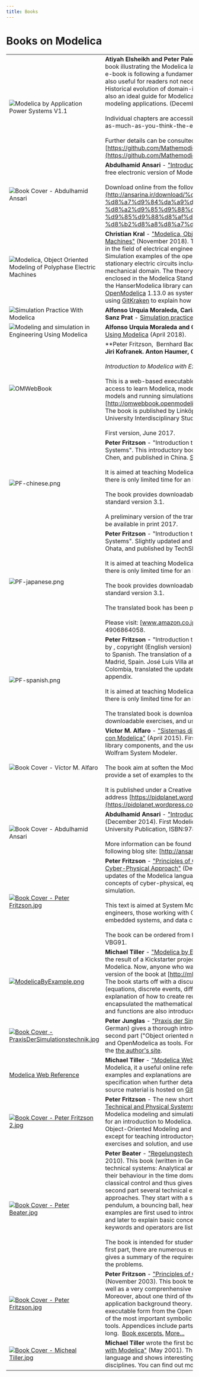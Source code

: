```yaml
---
title: Books
---
```


# Books on Modelica

|     |     |
| --- | --- |
| ![Modelica by Application Power Systems V1.1](/images/books/1.png) | **Atiyah Elsheikh and Peter Palensky** \- ["Modelica by Application Power Systems V1.1"](https://github.com/Mathemodica/ModelicaPowerSystemBook) . An E-book illustrating the Modelica language from Power Systems perspective. However, since the e-book is following a fundamental approach, some chapters are domain indepndent and are also useful for readers not necessarily interested in power system modeling applications, e.g. Historical evolution of domain-independent system modeling principles. The e-book can be also an ideal guide for Modelica modelers seeking a better understanding of power system modeling applications. (December 2021).<br><br>Individual chapters are accessible online. Moreover, the whole e-book can be purchased for as-much-as-you-think-the-ebook-deserves.<br><br>Further details can be consulted from the following site: [https://github.com/Mathemodica/ModelicaPowerSystemBook](https://github.com/Mathemodica/ModelicaPowerSystemBook). |
| ![Book Cover - Abdulhamid Ansari](/images/books/2.png) | **Abdulhamid Ansari** \- ["Introduction to Modeling of Engineering Systems by Modelica"](http://ansarina.ir/modelica) . A new free electronic version of Modelica Book in Persian language (May 2020).<br><br>Download online from the following blog site: [http://ansarina.ir/download-modelica](http://ansarina.ir/download/%da%a9%d8%aa%d8%a7%d8%a8-%d8%a7%d9%84%da%a9%d8%aa%d8%b1%d9%88%d9%86%db%8c%da%a9%db%8c-%d8%a2%d9%85%d9%88%d8%b2%d8%b4-%d9%85%d9%88%d8%af%d9%84%db%8c%da%a9%d8%a7-%d8%a8%d9%87-%d8%b2%d8%a8%d8%a7%d9%86/). |
| ![Modelica, Object Oriented Modeling of Polyphase Electric Machines](/images/books/3.png) | **Christian Kral** \- ["Modelica, Object Oriented Modeling of Polyphase Electric Machines"](https://www.hanser-fachbuch.de/fachbuch/artikel/9783446455511) (November 2018). The book (written in German) gives an introduction to Modelica in the field of electrical engineering with a particular focus on polyphase electric machines. Simulation examples of the open source library [HanserModelica](https://github.com/christiankral/HanserModelica) include transient and quasi stationary electric circuits including electrical systems coupled to the magnetic, thermal and mechanical domain. The theory and the implementation of the polyphase electrical machines enclosed in the Modelica Standard Library are explained in detail. Each application examples of the HanserModelica library can be simulated in OpenModelica (HanserModelica is included in [OpenModelica](https://openmodelica.org/) 1.13.0 as system library). The book also includes a brief tutorial on [GitHub](https://github.com) using [GitKraken](https://www.gitkraken.com/) to explain how a Modelica project can be initiated, developed and maintained. |
| ![Simulation Practice With Modelica](/images/books/4.png) | **Alfonso Urquia Moraleda, Caria Martin Villalba, MIGUEL Ángel Rubio Gonzalez and Victorino Sanz Prat** \- [Simulation practice with Modelica](http://e-spacio.uned.es/fez/eserv/bibliuned:EditorialUNED-aa-MAT-Aurquia/Urquia_Moraleda_SimulationPracticeModelica.pdf) (October 2018). |
| ![Modeling and simulation in Engineering Using Modelica](/images/books/5.png) | **Alfonso Urquia Moraleda and Caria Martin Villalba** \- [Modeling and simulation in Engineering Using Modelica](http://itunes.uned.es/000101/101_modeling/contenido_modeling.pdf) (April 2018). |
| ![OMWebBook](/images/books/6.png) | **Peter Fritzson,  Bernhard Bachmann, Kannan Moudgalya, ****Francesco Casella, Bernt Lie, Jiri Kofranek. Anton Haumer, Christoph Nytsch Geusen, Luigi Vanfretti**; editors.<br><br>_Introduction to Modelica with Examples in Modeling, Technology, and Applications._<br><br>This is a web-based executable extensible Modelica book that has been created to allow easy access to learn Modelica, modeling, simulation, analysis, optimization, etc., allowing editing of models and running simulations in the book from a web page: [http://omwebbook.openmodelica.org/](http://omwebbook.openmodelica.org/)  <br>The book is published by Linköping University Electronic Press in the series ”Linköping University Interdisciplinary Studies” with ISSN 1650-9625.<br><br>First version, June 2017. |
| ![PF-chinese.png](/images/books/7.png) | **Peter Fritzson** \- "Introduction to Modeling and Simulation of Technical and Physical Systems". This introductory book has been translated to Chinese by Fanli Zhou and Liping Chen, and published in China. [Suzhou Tongyuan](http://www.tongyuan.cc) organized the translation work.<br><br>It is aimed at teaching Modelica modeling and simulation to beginners, or in courses where there is only limited time for an introduction to Modelica.<br><br>The book provides downloadable exercises available [here](https://www.openmodelica.org/research/booksproceedings), and uses the Modelica language standard version 3.1.<br><br>A preliminary version of the translated book was available 2015. A slightly updated version will be available in print 2017. |
| ![PF-japanese.png](/images/books/8.png) | **Peter Fritzson** \- "Introduction to Modeling and Simulation of Technical and Physical Systems". Slightly updated and translated to Japanese by Tomohide Hirono, reviewed by Akira Ohata, and published by TechShare through the efforts of Takaaki Shigemitsu.<br><br>It is aimed at teaching Modelica modeling and simulation to beginners, or in courses where there is only limited time for an introduction to Modelica.<br><br>The book provides downloadable exercises available [here](https://www.openmodelica.org/research/booksproceedings), and uses the Modelica language standard version 3.1.<br><br>The translated book has been published and is available at Amazon Japan.<br><br>Please visit: [www.amazon.co.jp](http://www.amazon.co.jp) and search for 978-4906864058. |
| ![PF-spanish.png](/images/books/9.png) | **Peter Fritzson -** "Introduction to Modeling and Simulation of Technical and Physical Systems" by , copyright (English version) by Wiley-IEEE Press. Has been slightly updated and translated to Spanish. The translation of a previous version of this book was done by Sebastián Dormido, Madrid, Spain. José Luis Villa at Technical University of Cartagena de Indias, Cartagena, Colombia, translated the updated parts and updated the current version, including the new appendix.<br><br>It is aimed at teaching Modelica modeling and simulation to beginners, or in courses where there is only limited time for an introduction to Modelica.<br><br>The translated book is downloadable at the end of September 2015 from [here](https://www.openmodelica.org/research/booksproceedings) including downloadable exercises, and uses the Modelica language standard version 3.1. |
| ![Book Cover - Víctor M. Alfaro](/images/books/10.png) | **Víctor M. Alfaro** \- ["Sistemas dinámicos heterogéneos – Modelado, simulación y optimización con Modelica"](https://pidplanet.wordpress.com/modelica/) (April 2015). First Spanish book covering the basics of Modelica, its standard library components, and the use (with examples) of OpenModelica, JModelica.org, and Wolfram System Modeler.<br><br>The book aim at soften the Modelica learning curve to the Spanish speaking newcomers and to provide a set of examples to the more advanced users.<br><br>It is published under a Creative Commons CC-BY-NC-ND license and available at the web address [https://pidplanet.wordpress.com/modelica](https://pidplanet.wordpress.com/modelica) |
| ![Book Cover - Abdulhamid Ansari](/images/books/11.jpg) | **Abdulhamid Ansari** \- ["Introduction to Modeling of Engineering Systems by Modelica"](http://ansarina.ir/modelica) (December 2014). First Modelica Book in Persian language is published by Hormozgan University Publication, ISBN:9786007279267.<br><br>More information can be found in the [book's table of contents and preface](/papers/AnsariAbdulhamid-bookpreface.pdf) and online from the following blog site: [http://ansarina.ir/modelica](http://ansarina.ir/modelica). |
| [![Book Cover - Peter Fritzson.jpg](/images/books/12.png)](http://www.amazon.com/Principles-Object-Oriented-Modeling-Simulation-Modelica/dp/111885912X) | **Peter Fritzson** \- ["Principles of Object-Oriented Modeling and Simulation with Modelica 3.3: A Cyber-Physical Approach"](http://www.amazon.com/Principles-Object-Oriented-Modeling-Simulation-Modelica/dp/111885912X) (December 2014). The second edition features improvements and updates of the Modelica language including synchronous clocked constructs, examines basic concepts of cyber-physical, equation-based, object-oriented system modeling and simulation.<br><br>This text is aimed at System Modeling and Simulation engineers, control engineers, mechanical engineers, those working with CAD (Computer Aided Design), virtual reality, biochemistry, embedded systems, and data communication.<br><br>The book can be ordered from both [Amazon](http://www.amazon.com/Principles-Object-Oriented-Modeling-Simulation-Modelica/dp/111885912X) and from [Wiley](http://eu.wiley.com/WileyCDA/WileyTitle/productCd-111885912X.html). From Wiley, 20% discount code, VBG91. |
| [![ModelicaByExample.png](/images/books/13.png)](http://book.xogeny.com/) | **Michael Tiller** \- ["Modelica by Example"](http://mbe.modelica.university/) (May 2014). Michael Tiller's latest book on Modelica is the result of a Kickstarter project whose goal was to produce a freely accessible book on Modelica. Now, anyone who wants to learn Modelica can access a free, online and interactive version of the book at [http://mbe.modelica.university/](http://mbe.modelica.university/).<br><br>The book starts off with a discussions on modeling various types of behavior in Modelica (equations, discrete events, differential equations). This is followed by a step-by-step explanation of how to create reusable component models, subsystems and architectures that encapsulated the mathematical behavior. Along the way, various Modelica features like arrays and functions are also introduced. |
| [![Book Cover - PraxisDerSimulationstechnik.jpg](/images/books/14.jpg)](http://www.peter-junglas.de/fh/publications/simulation/index.html) | **Peter Junglas** \- ["Praxis der Simulationstechnik"](http://www.peter-junglas.de/fh/publications/simulation/index.html) (January 2014). This book (written in German) gives a thorough introduction to simulation using a lot of practical examples. The second part ("Object oriented methods") describes Modelica and its libraries using MapleSim and OpenModelica as tools. For more information please have a look at [the publisher's site](http://www.europa-lehrmittel.de/titel-481-481/praxis_der_simulationstechnik-1803/) and the [the author's site](http://www.peter-junglas.de/fh/publications/simulation/index.html). |
| [Modelica Web Reference](https://webref.modelica.university/) | **Michael Tiller** \- ["Modelica Web Reference"](https://webref.modelica.university/) (2013). While this is not technically a "book" on Modelica, it a useful online reference for information about the Modelica language. Many examples and explanations are accessible within a single click and it includes links back to the specification when further detail is required. This web reference is constantly evolving and the source material is hosted on [GitHub](https://github.com/modelica-university/webref). |
| [![Book Cover - Peter Fritzson 2.jpg](/images/books/15.jpg)](http://www.wiley.com/WileyCDA/WileyTitle/productCd-111801068X.html) | **Peter Fritzson** \- The new short introductory book ["Introduction to Modeling and Simulation of Technical and Physical Systems"](http://www.wiley.com/WileyCDA/WileyTitle/productCd-111801068X.html) (September 2011) by Peter Fritzson is aimed at teaching Modelica modeling and simulation to beginners, or in courses where there is only limited time for an introduction to Modelica. However, if you already have the big book "Principles of Object-Oriented Modeling and Simulation with Modelica 2.1", you will not need the new book, except for teaching introductory courses. The book is 232 pages, uses downloadable exercises and solution, and uses the Modelica language standard version 3.1. |
| [![Book Cover - Peter Beater.jpg](/images/books/16.jpg)](http://books.google.com/books?id=eX-eyw2eb3IC) | **Peter Beater** \- ["Regelungstechnik und Simulationstechnik mit Scilab und Modelica"](http://books.google.com/books?id=eX-eyw2eb3IC) (January 2010). This book (written in German) gives an introduction to two aspects of the design of technical systems: Analytical analysis and control of their stability and non-linear simulation of their behaviour in the time domain. The first part of the book covers the standard methods of classical control and thus gives a foundation to understand modern simulation tools. In the second part several technical examples are used to explain modelling and simulation approaches. They start with a simple linear electrical oscillator, followed by a non-linear pendulum, a bouncing ball, heat conduction in a long rod and a pneumatic bellows. These examples are first used to introduce simple numerical integration algorithms and their pitfalls and later to explain basic concepts and operators in Modelica. The most important Modelica keywords and operators are listed and explained in a separate chapter.<br><br>The book is intended for students and engineers of mechanical engineering. Especially in the first part, there are numerous examples and problems to illustrate the theory. An appendix gives a summary of the required mathematical methods and physical models and answers to the problems. |
| [![Book Cover - Peter Fritzson.jpg](/images/books/17.jpg)](http://www.ida.liu.se/labs/pelab/modelica/OpenModelica/Documents/ModelicaBookExcerpts.pdf) | **Peter Fritzson** \- ["Principles of Object-Oriented Modeling and Simulation with Modelica 2.1"](http://books.google.com/books?id=IzqY8Abz1rAC) (November 2003). This book teaches modeling and simulation and gives an introduction as well as a very comprenhensive overview of the Modelica language including many examples. Moreover, about one third of the book is devoted to application examples and related application background theory. Many of these examples are available in downloadable executable form from the OpenModelica.org web site. Part four of the book gives an overview of the most important symbolic and numeric methods used in typical Modelica tools. Appendices include parts of the Modelica standard library. The whole book is 940 pages long.  [Book excerpts.](http://www.ida.liu.se/labs/pelab/modelica/OpenModelica/Documents/ModelicaBookExcerpts.pdf) [More...](http://www.mathcore.com/drmodelica) |
| [![Book Cover - Micheal Tiller.jpg](/images/books/18.jpg)](http://amzn.to/ModelicaBook) | **Michael Tiller** wrote the first book on Modelica with the title ["Introduction to Physical Modeling with Modelica"](http://amzn.to/ModelicaBook) (May 2001). The book provides a solid foundation in the Modelica modeling language and shows interesting modeling examples from a wide range of engineering disciplines. You can find out more about the book [here](http://amzn.to/ModelicaBook) |
